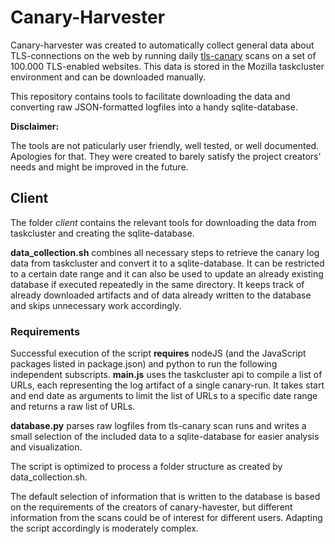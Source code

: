 # Canary-Harvester

Canary-harvester was created to automatically collect general data about 
TLS-connections on the web by running daily 
[tls-canary](https://github.com/mozilla/tls-canary) scans on a set of
100.000 TLS-enabled websites. This data is stored in the Mozilla taskcluster 
environment and can be downloaded manually. 

This repository contains tools to facilitate downloading the data and converting
raw JSON-formatted logfiles into a handy sqlite-database.

**Disclaimer:** 

The tools are not paticularly user friendly, well tested, or well documented. 
Apologies for that. They were created to barely satisfy the project 
creators' needs and might be improved in the future.

## Client

The folder *client* contains the relevant tools for downloading the data from
taskcluster and creating the sqlite-database. 

**data_collection.sh** combines all necessary steps to retrieve the canary log data 
from taskcluster and convert it to a sqlite-database. It can be restricted to 
a certain date range and it can also be used to update an already existing 
database if executed repeatedly in the same directory.
It keeps track of already downloaded artifacts and of data already written
to the database and skips unnecessary work accordingly.

### Requirements
Successful execution of the script **requires** nodeJS (and the JavaScript 
packages listed in package.json) and python to run the following independent 
subscripts. 
**main.js** uses the taskcluster api to compile a list of URLs, each representing 
the log artifact of a single canary-run. It takes start and end date as 
arguments to limit the list of URLs to a specific date range and returns a 
raw list of URLs. 

**database.py** parses raw logfiles from tls-canary scan runs and writes a small
selection of the included data to a sqlite-database for easier analysis and 
visualization. 

The script is optimized to process a folder structure as created
by data_collection.sh.

The default selection of information that is written to the database is based 
on the requirements of the creators of canary-havester, but different information
from the scans could be of interest for different users. Adapting the script 
accordingly is moderately complex.

